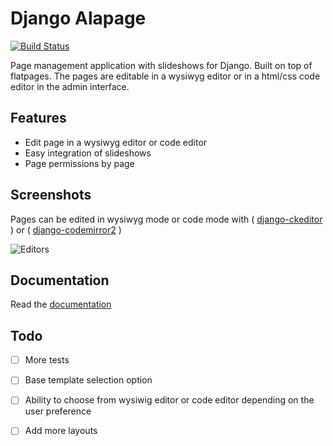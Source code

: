 Django Alapage
==============

[![Build Status](https://travis-ci.org/synw/django-alapage.svg?branch=master)](https://travis-ci.org/synw/django-alapage) 

Page management application with slideshows for Django. Built on top of flatpages. 
The pages are editable in a wysiwyg editor or in a html/css code editor in the admin interface.

Features
--------

- Edit page in a wysiwyg editor or code editor
- Easy integration of slideshows
- Page permissions by page

Screenshots
-----------

Pages can be edited in wysiwyg mode or code mode with ( [django-ckeditor](https://github.com/django-ckeditor/django-ckeditor) ) 
or ( [django-codemirror2](https://github.com/sk1p/django-codemirror2) )

![Editors](https://raw.github.com/synw/django-alapage/master/docs/img/editors.png)

Documentation
-------------

Read the [documentation](http://django-alapage.readthedocs.io/en/latest/)

Todo
----

- [ ] More tests
- [ ] Base template selection option
- [ ] Ability to choose from wysiwig editor or code editor depending on the user preference
- [ ] Add more layouts


